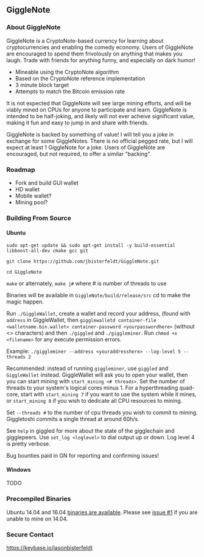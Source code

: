 ## GiggleNote

### About GiggleNote

GiggleNote is a CryptoNote-based currency for learning about cryptocurrencies and enabling the comedy economy. Users of GiggleNote are encouraged to spend them frivolously on anything that makes you laugh. Trade with friends for anything funny, and especially on dark humor!

* Mineable using the CryptoNote algorithm
* Based on the CryptoNote reference implementation
* 3 minute block target
* Attempts to match the Bitcoin emission rate

It is not expected that GiggleNote will see large mining efforts, and will be viably mined on CPUs for anyone to participate and learn. GiggleNote is intended to be half-joking, and likely will not ever acheive significant value, making it fun and easy to jump in and share with friends. 

GiggleNote is backed by something of value! I will tell you a joke in exchange for some GiggleNotes. There is no official pegged rate, but I will expect at least 1 GiggleNote for a joke. Users of GiggleNote are encouraged, but not required, to offer a similar "backing".

### Roadmap

* Fork and build GUI wallet
* HD wallet
* Mobile wallet?
* Mining pool?

### Building From Source

#### Ubuntu

`sudo apt-get update && sudo apt-get install -y build-essential libboost-all-dev cmake gcc git`

`git clone https://github.com/jbisterfeldt/GiggleNote.git`

`cd GiggleNote`

`make` or alternately, `make j#` where # is number of threads to use

Binaries will be available in `GiggleNote/build/release/src` cd <path> to make the magic happen.

Run `./GiggleWallet`, create a wallet and record your address, (found with `address` in GiggleWallet, then `gigglewalletd container-file <walletname.bin.wallet> container-password <yourpasswordhere>` (without <> characters) and then `./giggled` and `./giggleminer`. Run `chmod +x <filename>` for any execute permission errors. 

Example: `./giggleminer --address <youraddresshere> --log-level 5 --threads 2`

Recommended: instead of running `giggleminer`, use `giggled` and `GiggleWallet` instead. GiggleWallet will ask you to open your wallet, then you can start mining with `start_mining <# threads>`. Set the number of threads to your system's logical cores minus 1. For a hyperthreading quad-core, start with `start_mining 7` if you want to use the system while it mines, or `start_mining 8` if you wish to dedicate all CPU resources to mining.

Set `--threads #` to the number of cpu threads you wish to commit to mining. Giggletoshi commits a single thread at around 60h/s.

See `help` in giggled for more about the state of the gigglechain and gigglepeers. Use `set_log <loglevel>` to dial output up or down. Log level 4 is pretty verbose.

Bug bounties paid in GN for reporting and confirming issues!

#### Windows

TODO

### Precompiled Binaries

Ubuntu 14.04 and 16.04 [binaries are available](https://github.com/jbisterfeldt/GiggleNote/tree/master/binaries). Please see [issue #1](https://github.com/jbisterfeldt/GiggleNote/issues/1) if you are unable to mine on 14.04.

### Secure Contact
https://keybase.io/jasonbisterfeldt
